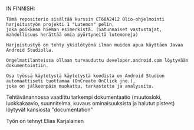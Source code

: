 IN FINNISH:

	Tämä repositorio sisältää kurssin CT60A2412 Olio-ohjelmointi harjoitustyön projekti 1 "Lutemon" pelin,
	joka poikkeaa hieman esimerkistä. (Satunnaiset vastustajat, mahdollisuus herättää omia pyörtyneitä lutemoneja)
		
	Harjoistustyö on tehty yksilötyönä ilman muiden apua käyttäen Javaa Android Studiolla.
 
	Ongelmatilanteissa ollaan turvauduttu developer.android.com löytyvään dokumentointiin.
 
	Osa työssä käytetystä käytetystä koodista on Android Studion automaattiseti tuottamaa (OnCreate OnClick jne.),
	joka on jälkeenpäin muokattu, tarkastettu ja analysoitu.
  
Tehtävänannossa vaadittu tarkempi dokumentaatio (muutosloki, luokkakaavio, suunnitelma, kuvaus ominaisuuksista ja halutut pisteet) löytyvät kansiosta "documentation"

Työn on tehnyt Elias Karjalainen
